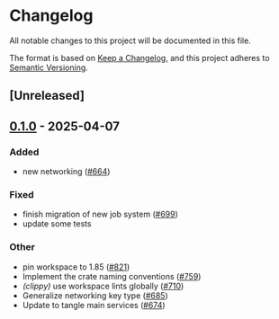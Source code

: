 # Changelog

All notable changes to this project will be documented in this file.

The format is based on [Keep a Changelog](https://keepachangelog.com/en/1.0.0/),
and this project adheres to [Semantic Versioning](https://semver.org/spec/v2.0.0.html).

## [Unreleased]

## [0.1.0](https://github.com/tangle-network/blueprint/releases/tag/blueprint-networking-round-based-extension-v0.1.0) - 2025-04-07

### Added

- new networking ([#664](https://github.com/tangle-network/blueprint/pull/664))

### Fixed

- finish migration of new job system ([#699](https://github.com/tangle-network/blueprint/pull/699))
- update some tests

### Other

- pin workspace to 1.85 ([#821](https://github.com/tangle-network/blueprint/pull/821))
- Implement the crate naming conventions ([#759](https://github.com/tangle-network/blueprint/pull/759))
- *(clippy)* use workspace lints globally ([#710](https://github.com/tangle-network/blueprint/pull/710))
- Generalize networking key type ([#685](https://github.com/tangle-network/blueprint/pull/685))
- Update to tangle main services ([#674](https://github.com/tangle-network/blueprint/pull/674))
